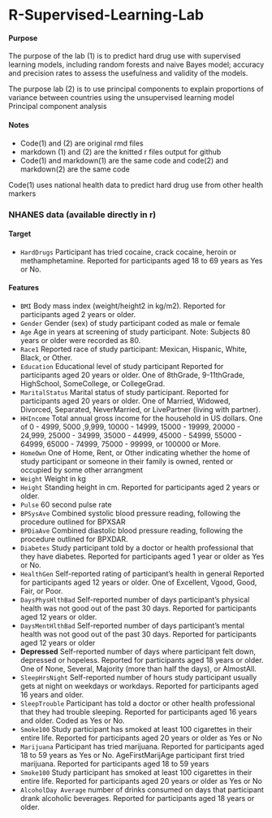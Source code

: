 # R-Supervised-Learning-Lab
#### Purpose
The purpose of the lab (1) is to predict hard drug use with supervised learning models, including random forests and naive Bayes model; accuracy and precision rates to assess the usefulness and validity of the models.

The purpose lab (2) is to use principal components to explain proportions of variance between countries using the unsupervised learning model Principal component analysis
#### Notes
+ Code(1) and (2) are original rmd files 
+ markdown (1) and (2) are the knitted r files output for github
+ Code(1) and markdown(1) are the same code and code(2) and markdown(2) are the same code

Code(1) uses national health data to predict hard drug use from other health markers
### NHANES data (available directly in r)
#### Target
+ `HardDrugs` Participant has tried cocaine, crack cocaine, heroin or methamphetamine. Reported
for participants aged 18 to 69 years as Yes or No.
#### Features
+ `BMI` Body mass index (weight/height2 in kg/m2). Reported for participants aged 2 years or older.
+ `Gender` Gender (sex) of study participant coded as male or female
+ `Age` Age in years at screening of study participant. Note: Subjects 80 years or older were recorded
as 80.
+ `Race1` Reported race of study participant: Mexican, Hispanic, White, Black, or Other.
+ `Education` Educational level of study participant Reported for participants aged 20 years or older.
One of 8thGrade, 9-11thGrade, HighSchool, SomeCollege, or CollegeGrad.
+ `MaritalStatus` Marital status of study participant. Reported for participants aged 20 years or older.
One of Married, Widowed, Divorced, Separated, NeverMarried, or LivePartner (living
with partner).
+ `HHIncome` Total annual gross income for the household in US dollars. One of 0 - 4999, 5000
,9,999, 10000 - 14999, 15000 - 19999, 20000 - 24,999, 25000 - 34999, 35000 - 44999,
45000 - 54999, 55000 - 64999, 65000 - 74999, 75000 - 99999, or 100000 or More.
+ `HomeOwn` One of Home, Rent, or Other indicating whether the home of study participant or someone in their family is owned, rented or occupied by some other arrangment
+ `Weight` Weight in kg
+ `Height` Standing height in cm. Reported for participants aged 2 years or older.
+ `Pulse` 60 second pulse rate
+ `BPSysAve` Combined systolic blood pressure reading, following the procedure outlined for BPXSAR
+ `BPDiaAve` Combined diastolic blood pressure reading, following the procedure outlined for BPXDAR.
+ `Diabetes` Study participant told by a doctor or health professional that they have diabetes. Reported
for participants aged 1 year or older as Yes or No.
+ `HealthGen` Self-reported rating of participant’s health in general Reported for participants aged 12
years or older. One of Excellent, Vgood, Good, Fair, or Poor.
+ `DaysPhysHlthBad` Self-reported number of days participant’s physical health was not good out of
the past 30 days. Reported for participants aged 12 years or older.
+ `DaysMentHlthBad` Self-reported number of days participant’s mental health was not good out of
the past 30 days. Reported for participants aged 12 years or older
+ **Depressed** Self-reported number of days where participant felt down, depressed or hopeless. Reported for participants aged 18 years or older. One of None, Several, Majority (more than
half the days), or AlmostAll.
+ `SleepHrsNight` Self-reported number of hours study participant usually gets at night on weekdays
or workdays. Reported for participants aged 16 years and older.
+ `SleepTrouble` Participant has told a doctor or other health professional that they had trouble sleeping. Reported for participants aged 16 years and older. Coded as Yes or No.
+ `Smoke100` Study participant has smoked at least 100 cigarettes in their entire life. Reported for
participants aged 20 years or older as Yes or No
+ `Marijuana` Participant has tried marijuana. Reported for participants aged 18 to 59 years as Yes
or No. AgeFirstMarijAge participant first tried marijuana. Reported for participants aged 18
to 59 years
+ `Smoke100` Study participant has smoked at least 100 cigarettes in their entire life. Reported for
participants aged 20 years or older as Yes or No
+ `AlcoholDay Average` number of drinks consumed on days that participant drank alcoholic beverages. Reported for participants aged 18 years or older.





